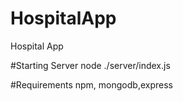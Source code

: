 # HospitalApp
Hospital App

#Starting Server
node ./server/index.js

#Requirements
npm, mongodb,express
